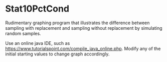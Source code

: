 # Stat10PctCond
Rudimentary graphing program that illustrates the difference between sampling with replacement and sampling without replacement by simulating random samples.

Use an online java IDE, such as https://www.tutorialspoint.com/compile_java_online.php.
Modify any of the initial starting values to change graph accordingly.
